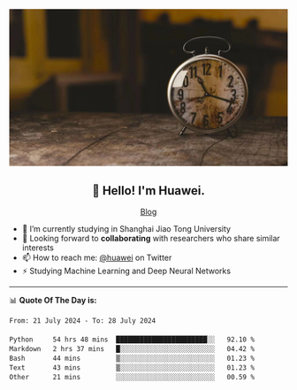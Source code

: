 <div align="center">
  <a href="https://github.com/JHW5981">
    <img src="./assets/background.jpg">
  </a>
</div>

<h2 align="center">👋 Hello! I'm Huawei.</h2>
<p align="center">
  <a href="https://blog.csdn.net/Edward__J?spm=1000.2115.3001.5343">Blog</a>
</p>


- 🔭 I’m currently studying in Shanghai Jiao Tong University
- 💬 Looking forward to **collaborating** with researchers who share similar interests
- 📫 How to reach me: [@huawei](https://twitter.com/yoohuaff) on Twitter
- ⚡ Studying Machine Learning and Deep Neural Networks

-------
📊 **Quote Of The Day is:**
<!--START_SECTION:waka-->

```txt
From: 21 July 2024 - To: 28 July 2024

Python     54 hrs 48 mins  ███████████████████████░░   92.10 %
Markdown   2 hrs 37 mins   █░░░░░░░░░░░░░░░░░░░░░░░░   04.42 %
Bash       44 mins         ▒░░░░░░░░░░░░░░░░░░░░░░░░   01.23 %
Text       43 mins         ▒░░░░░░░░░░░░░░░░░░░░░░░░   01.23 %
Other      21 mins         ░░░░░░░░░░░░░░░░░░░░░░░░░   00.59 %
```

<!--END_SECTION:waka-->
